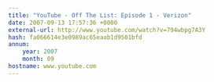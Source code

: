 ```yaml
---
title: "YouTube - Off The List: Episode 1 - Verizon"
date: 2007-09-13 17:57:36 +0000
external-url: http://www.youtube.com/watch?v=794wbpg7A3Y
hash: fa066614e3e0989ac65eaab1d9501bfd
annum:
    year: 2007
    month: 09
hostname: www.youtube.com
---
```



